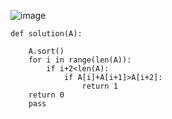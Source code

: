 
![image](https://i.imgur.com/Hyi7SKR.jpg)

    def solution(A):
  
        A.sort()
        for i in range(len(A)):
            if i+2<len(A):
                if A[i]+A[i+1]>A[i+2]:
                    return 1
        return 0
        pass
